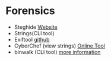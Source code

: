 # Forensics
- Steghide [Website](http://steghide.sourceforge.net/)
- Strings(CLI tool)
- Exiftool [github](https://github.com/exiftool/exiftool)
- CyberChef (view strings) [Online Tool](https://gchq.github.io/CyberChef/)
- binwalk (CLI tool) [more information](https://gist.github.com/briankip/8f8747a2488af827e3b4)
